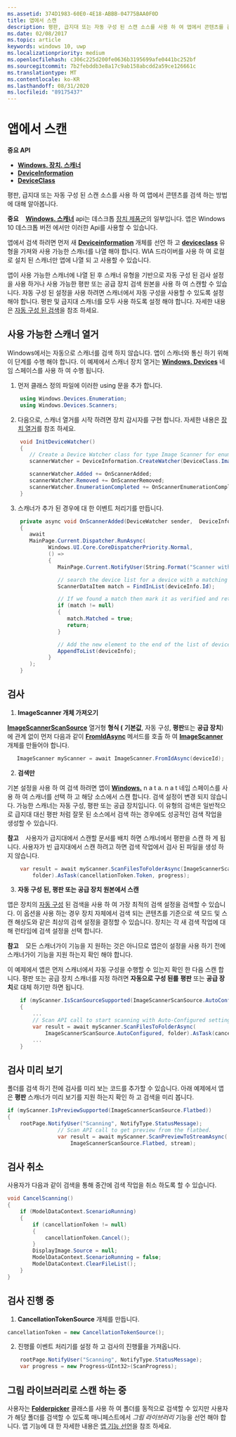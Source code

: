 ```yaml
---
ms.assetid: 374D1983-60E0-4E18-ABBB-04775BAA0F0D
title: 앱에서 스캔
description: 평판, 급지대 또는 자동 구성 된 스캔 소스를 사용 하 여 앱에서 콘텐츠를 검색 하는 방법에 대해 알아봅니다.
ms.date: 02/08/2017
ms.topic: article
keywords: windows 10, uwp
ms.localizationpriority: medium
ms.openlocfilehash: c306c225d200fe0636b3195699afe0441bc252bf
ms.sourcegitcommit: 7b2febddb3e8a17c9ab158abcdd2a59ce126661c
ms.translationtype: MT
ms.contentlocale: ko-KR
ms.lasthandoff: 08/31/2020
ms.locfileid: "89175437"
---
```

# <a name="scan-from-your-app"></a>앱에서 스캔


**중요 API**

-   [**Windows. 장치. 스캐너**](/uwp/api/Windows.Devices.Scanners)
-   [**DeviceInformation**](/uwp/api/Windows.Devices.Enumeration.DeviceInformation)
-   [**DeviceClass**](/uwp/api/Windows.Devices.Enumeration.DeviceClass)

평판, 급지대 또는 자동 구성 된 스캔 소스를 사용 하 여 앱에서 콘텐츠를 검색 하는 방법에 대해 알아봅니다.

**중요**    [**Windows. 스캐너**](/uwp/api/Windows.Devices.Scanners) api는 데스크톱 [장치 제품군](../get-started/universal-application-platform-guide.md)의 일부입니다. 앱은 Windows 10 데스크톱 버전 에서만 이러한 Api를 사용할 수 있습니다.

앱에서 검색 하려면 먼저 새 [**Deviceinformation**](/uwp/api/Windows.Devices.Enumeration.DeviceInformation) 개체를 선언 하 고 [**deviceclass**](/uwp/api/Windows.Devices.Enumeration.DeviceClass) 유형을 가져와 사용 가능한 스캐너를 나열 해야 합니다. WIA 드라이버를 사용 하 여 로컬로 설치 된 스캐너만 앱에 나열 되 고 사용할 수 있습니다.

앱이 사용 가능한 스캐너에 나열 된 후 스캐너 유형을 기반으로 자동 구성 된 검사 설정을 사용 하거나 사용 가능한 평판 또는 공급 장치 검색 원본을 사용 하 여 스캔할 수 있습니다. 자동 구성 된 설정을 사용 하려면 스캐너에서 자동 구성을 사용할 수 있도록 설정 해야 합니다. 평판 및 급지대 스캐너를 모두 사용 하도록 설정 해야 합니다. 자세한 내용은 [자동 구성 된 검색](/windows-hardware/drivers/image/auto-configured-scanning)을 참조 하세요.

## <a name="enumerate-available-scanners"></a>사용 가능한 스캐너 열거

Windows에서는 자동으로 스캐너를 검색 하지 않습니다. 앱이 스캐너와 통신 하기 위해이 단계를 수행 해야 합니다. 이 예제에서 스캐너 장치 열거는 [**Windows. Devices**](/uwp/api/Windows.Devices.Enumeration) 네임 스페이스를 사용 하 여 수행 됩니다.

1.  먼저 클래스 정의 파일에 이러한 using 문을 추가 합니다.

``` csharp
    using Windows.Devices.Enumeration;
    using Windows.Devices.Scanners;
```

2.  다음으로, 스캐너 열거를 시작 하려면 장치 감시자를 구현 합니다. 자세한 내용은 [장치 열거](enumerate-devices.md)를 참조 하세요.

```csharp
    void InitDeviceWatcher()
    {
       // Create a Device Watcher class for type Image Scanner for enumerating scanners
       scannerWatcher = DeviceInformation.CreateWatcher(DeviceClass.ImageScanner);

       scannerWatcher.Added += OnScannerAdded;
       scannerWatcher.Removed += OnScannerRemoved;
       scannerWatcher.EnumerationCompleted += OnScannerEnumerationComplete;
    }
```

3.  스캐너가 추가 된 경우에 대 한 이벤트 처리기를 만듭니다.

```csharp
    private async void OnScannerAdded(DeviceWatcher sender,  DeviceInformation deviceInfo)
    {
       await
       MainPage.Current.Dispatcher.RunAsync(
             Windows.UI.Core.CoreDispatcherPriority.Normal,
             () =>
             {
                MainPage.Current.NotifyUser(String.Format("Scanner with device id {0} has been added", deviceInfo.Id), NotifyType.StatusMessage);

                // search the device list for a device with a matching device id
                ScannerDataItem match = FindInList(deviceInfo.Id);

                // If we found a match then mark it as verified and return
                if (match != null)
                {
                   match.Matched = true;
                   return;
                }

                // Add the new element to the end of the list of devices
                AppendToList(deviceInfo);
             }
       );
    }
```

## <a name="scan"></a>검사

1.  **ImageScanner 개체 가져오기**

[**ImageScannerScanSource**](/uwp/api/Windows.Devices.Scanners.ImageScannerScanSource) 열거형 **형식 (** **기본값**, 자동 구성, **평판**또는 **공급 장치**)에 관계 없이 먼저 다음과 같이 [**FromIdAsync**](/uwp/api/windows.devices.scanners.imagescanner.fromidasync) 메서드를 호출 하 여 [**ImageScanner**](/uwp/api/Windows.Devices.Scanners.ImageScanner) 개체를 만들어야 합니다.

 ```csharp
    ImageScanner myScanner = await ImageScanner.FromIdAsync(deviceId);
 ```

2.  **검색만**

기본 설정을 사용 하 여 검색 하려면 앱이 [**Windows.**](/uwp/api/Windows.Devices.Scanners) n a t a. n a t 네임 스페이스를 사용 하 여 스캐너를 선택 하 고 해당 소스에서 스캔 합니다. 검색 설정이 변경 되지 않습니다. 가능한 스캐너는 자동 구성, 평판 또는 공급 장치입니다. 이 유형의 검색은 일반적으로 급지대 대신 평판 처럼 잘못 된 소스에서 검색 하는 경우에도 성공적인 검색 작업을 생성할 수 있습니다.

**참고**    사용자가 급지대에서 스캔할 문서를 배치 하면 스캐너에서 평판을 스캔 하 게 됩니다. 사용자가 빈 급지대에서 스캔 하려고 하면 검색 작업에서 검사 된 파일을 생성 하지 않습니다.
 
```csharp
    var result = await myScanner.ScanFilesToFolderAsync(ImageScannerScanSource.Default,
        folder).AsTask(cancellationToken.Token, progress);
```

3.  **자동 구성 된, 평판 또는 공급 장치 원본에서 스캔**

앱은 장치의 [자동 구성](/windows-hardware/drivers/image/auto-configured-scanning) 된 검색을 사용 하 여 가장 최적의 검색 설정을 검색할 수 있습니다. 이 옵션을 사용 하는 경우 장치 자체에서 검색 되는 콘텐츠를 기준으로 색 모드 및 스캔 해상도와 같은 최상의 검색 설정을 결정할 수 있습니다. 장치는 각 새 검색 작업에 대해 런타임에 검색 설정을 선택 합니다.

**참고**    모든 스캐너가이 기능을 지 원하는 것은 아니므로 앱은이 설정을 사용 하기 전에 스캐너가이 기능을 지원 하는지 확인 해야 합니다.

이 예제에서 앱은 먼저 스캐너에서 자동 구성을 수행할 수 있는지 확인 한 다음 스캔 합니다. 평판 또는 공급 장치 스캐너를 지정 하려면 **자동으로 구성 된를** **평판** 또는 **공급 장치**로 대체 하기만 하면 됩니다.

```csharp
    if (myScanner.IsScanSourceSupported(ImageScannerScanSource.AutoConfigured))
    {
        ...
        // Scan API call to start scanning with Auto-Configured settings.
        var result = await myScanner.ScanFilesToFolderAsync(
            ImageScannerScanSource.AutoConfigured, folder).AsTask(cancellationToken.Token, progress);
        ...
    }
```

## <a name="preview-the-scan"></a>검사 미리 보기

폴더를 검색 하기 전에 검사를 미리 보는 코드를 추가할 수 있습니다. 아래 예제에서 앱은 **평판** 스캐너가 미리 보기를 지원 하는지 확인 하 고 검색을 미리 봅니다.

```csharp
if (myScanner.IsPreviewSupported(ImageScannerScanSource.Flatbed))
{
    rootPage.NotifyUser("Scanning", NotifyType.StatusMessage);
                // Scan API call to get preview from the flatbed.
                var result = await myScanner.ScanPreviewToStreamAsync(
                    ImageScannerScanSource.Flatbed, stream);
```

## <a name="cancel-the-scan"></a>검사 취소

사용자가 다음과 같이 검색을 통해 중간에 검색 작업을 취소 하도록 할 수 있습니다.

```csharp
void CancelScanning()
{
    if (ModelDataContext.ScenarioRunning)
    {
        if (cancellationToken != null)
        {
            cancellationToken.Cancel();
        }                
        DisplayImage.Source = null;
        ModelDataContext.ScenarioRunning = false;
        ModelDataContext.ClearFileList();
    }
}
```

## <a name="scan-with-progress"></a>검사 진행 중

1.  **CancellationTokenSource** 개체를 만듭니다.

```csharp
cancellationToken = new CancellationTokenSource();
```

2.  진행률 이벤트 처리기를 설정 하 고 검사의 진행률을 가져옵니다.

```csharp
    rootPage.NotifyUser("Scanning", NotifyType.StatusMessage);
    var progress = new Progress<UInt32>(ScanProgress);
```

## <a name="scanning-to-the-pictures-library"></a>그림 라이브러리로 스캔 하는 중

사용자는 [**Folderpicker**](/uwp/api/Windows.Storage.Pickers.FolderPicker) 클래스를 사용 하 여 폴더를 동적으로 검색할 수 있지만 사용자가 해당 폴더를 검색할 수 있도록 매니페스트에서 *그림 라이브러리* 기능을 선언 해야 합니다. 앱 기능에 대 한 자세한 내용은 [앱 기능 선언](../packaging/app-capability-declarations.md)을 참조 하세요.